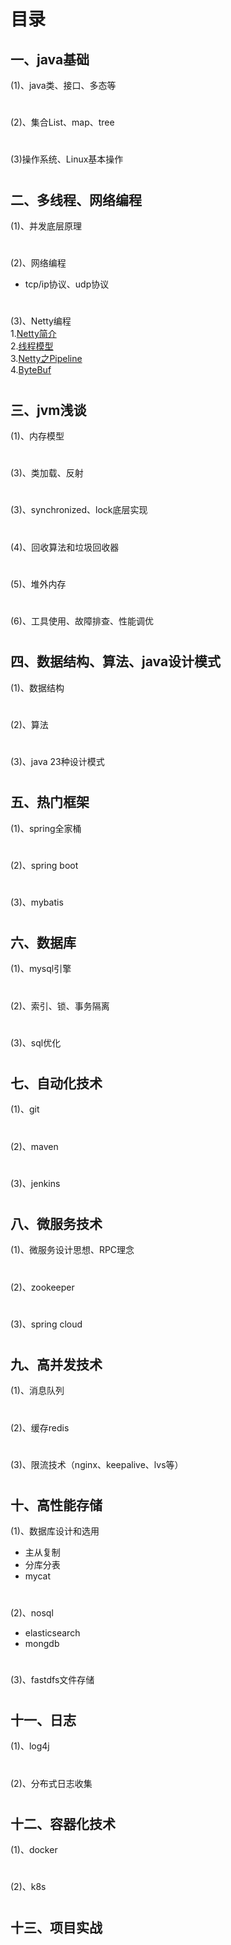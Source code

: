 目录
=====
一、java基础
-------
(1)、java类、接口、多态等
#
(2)、集合List、map、tree
#
(3)操作系统、Linux基本操作
#
二、多线程、网络编程
-------
(1)、并发底层原理
#
(2)、网络编程
* tcp/ip协议、udp协议
#
(3)、Netty编程<br>
1.[Netty简介](https://www.cnblogs.com/kyleinjava/p/10396859.html)<br>
2.[线程模型](https://blog.csdn.net/eric_sunah/article/details/80437025)<br>
3.[Netty之Pipeline](https://blog.csdn.net/yewandemty/article/details/107006747)<br>
4.[ByteBuf](https://blog.csdn.net/thinking_fioa/article/details/80795673)<br>
#
三、jvm浅谈
-------
(1)、内存模型
#
(3)、类加载、反射
#
(3)、synchronized、lock底层实现
#
(4)、回收算法和垃圾回收器
#
(5)、堆外内存
#
(6)、工具使用、故障排查、性能调优
#
四、数据结构、算法、java设计模式
-------
(1)、数据结构
#
(2)、算法
#
(3)、java 23种设计模式
#
五、热门框架
-------
(1)、spring全家桶
#
(2)、spring boot
#
(3)、mybatis
#
六、数据库
-------
(1)、mysql引擎
#
(2)、索引、锁、事务隔离
#
(3)、sql优化
#
七、自动化技术
-------
(1)、git
#
(2)、maven
#
(3)、jenkins
#
八、微服务技术
-------
(1)、微服务设计思想、RPC理念
#
(2)、zookeeper
#
(3)、spring cloud
#
九、高并发技术
-------
(1)、消息队列
#
(2)、缓存redis
#
(3)、限流技术（nginx、keepalive、lvs等）
#
十、高性能存储
-------
(1)、数据库设计和选用
* 主从复制
* 分库分表
* mycat
#
(2)、nosql
* elasticsearch
* mongdb
#
(3)、fastdfs文件存储
#
十一、日志
-------
(1)、log4j
#
(2)、分布式日志收集
#
十二、容器化技术
-------
(1)、docker
#
(2)、k8s
#
十三、项目实战
-------
